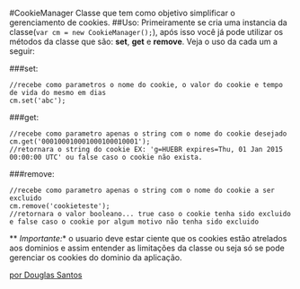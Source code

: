#CookieManager
Classe que tem como objetivo simplificar o gerenciamento de cookies.
##Uso:
Primeiramente se cria uma instancia da classe(```var cm = new CookieManager();```), após isso você já pode utilizar os métodos da classe que são: **set**, **get** e **remove**. Veja o uso da cada um a seguir: 

###set:
```
//recebe como parametros o nome do cookie, o valor do cookie e tempo de vida do mesmo em dias
cm.set('abc');
```

###get:
```
//recebe como parametro apenas o string com o nome do cookie desejado
cm.get('000100010001000100010001');
//retornara o string do cookie EX: 'g=HUEBR expires=Thu, 01 Jan 2015 00:00:00 UTC' ou false caso o cookie não exista.
```

###remove:
```
//recebe como parametro apenas o string com o nome do cookie a ser excluido
cm.remove('cookieteste');
//retornara o valor booleano... true caso o cookie tenha sido excluido e false caso o cookie por algum motivo não tenha sido excluido 
```


** *Importante:**
o usuario deve estar ciente que os cookies estão atrelados aos dominios e assim entender as limitações da classe ou seja só se pode gerenciar os cookies do dominio da aplicação.

[por Douglas Santos](http://douglas.com.br)
